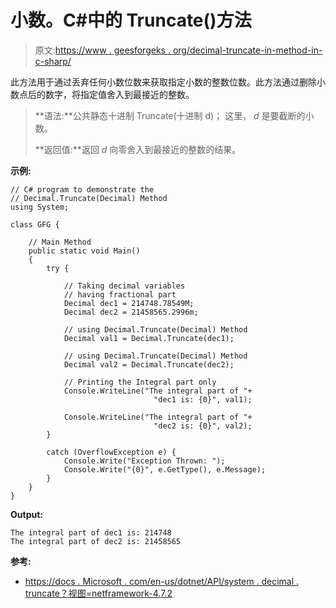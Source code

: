 # 小数。C#中的 Truncate()方法

> 原文:[https://www . geesforgeks . org/decimal-truncate-in-method-in-c-sharp/](https://www.geeksforgeeks.org/decimal-truncate-method-in-c-sharp/)

此方法用于通过丢弃任何小数位数来获取指定小数的整数位数。此方法通过删除小数点后的数字，将指定值舍入到最接近的整数。

> **语法:**公共静态十进制 Truncate(十进制 d)；
> 这里， *d* 是要截断的小数。
> 
> **返回值:**返回 *d* 向零舍入到最接近的整数的结果。

**示例:**

```
// C# program to demonstrate the
// Decimal.Truncate(Decimal) Method
using System;

class GFG {

    // Main Method
    public static void Main()
    {
        try {

            // Taking decimal variables
            // having fractional part
            Decimal dec1 = 214748.78549M;
            Decimal dec2 = 21458565.2996m;

            // using Decimal.Truncate(Decimal) Method
            Decimal val1 = Decimal.Truncate(dec1);

            // using Decimal.Truncate(Decimal) Method
            Decimal val2 = Decimal.Truncate(dec2);

            // Printing the Integral part only
            Console.WriteLine("The integral part of "+
                                "dec1 is: {0}", val1);

            Console.WriteLine("The integral part of "+
                                "dec2 is: {0}", val2);
        }

        catch (OverflowException e) {
            Console.Write("Exception Thrown: ");
            Console.Write("{0}", e.GetType(), e.Message);
        }
    }
}
```

**Output:**

```
The integral part of dec1 is: 214748
The integral part of dec2 is: 21458565

```

**参考:**

*   [https://docs . Microsoft . com/en-us/dotnet/API/system . decimal . truncate？视图=netframework-4.7.2](https://docs.microsoft.com/en-us/dotnet/api/system.decimal.truncate?view=netframework-4.7.2)